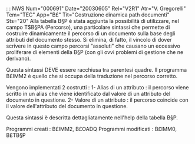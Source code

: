  :  : NWS Num="000691" Date="20030605" Rel="V2R1" Atr="V. Gregorelli" Tem="TEC" App="B£" Tit="Costruzione dinamica path documenti" Sts="20"
Alla tabella B§P è stata aggiunta la possibilità di utilizzare, nel campo T$B§PA (Percorso), una particolare sintassi che permette di costruire dinamicamente il percorso di un documento sulla base
degli attributi del documento stesso. Si elimina, di fatto, il vincolo di dover scrivere in questo
campo percorsi "assoluti" che causano un eccessivo proliferare di elementi della B§P (con gli ovvi
problemi di gestione che ne derivano).

Questa sintassi DEVE essere racchiusa tra parentesi quadre. Il programma B£IMM2 è quello che si occupa della traduzione nel percorso corretto.

Vengono implementati 2 costrutti : 
1- Alias di un attributo :  il percorso viene scritto in un alias che viene identificato dal valore
di un attributo del documento in questione.
2- Valore di un attributo :  il percorso coincide con il valore dell'attributo del documento in
questione.

Questa sintassi è descritta dettagliatamente nell'help della tabella B§P.

Programmi creati :  B£IMM2, B£OADQ
Programmi modificati :  B£IMM0, B£TB§P
